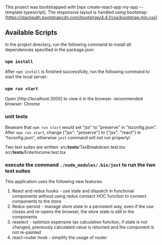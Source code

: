 This project was bootstrapped with [npx create-react-app my-app --template typescript].
The responsive layout is handled using bootstrap: [https://stackpath.bootstrapcdn.com/bootstrap/4.4.1/css/bootstrap.min.css]


## Available Scripts

In the project directory, run the following command to install all dependencies specified in the package.json:

### `npm install`

After `npm install` is finished successfully, run the following command to start the local server:

### `npm run start`

Open [http://localhost:3000] to view it in the browser. recommended browser: Chrome

### unit tests

Beaware that `npm run start` would set "jsx" to "preserve" in "tsconfig.json".
After `npm run start`, change {"jsx": "preserve"} to {"jsx": "react"} in "tsconfig.json", otherwise `jest` command will not run properly!

Two test suites are written:
src/__tests__/TaxBreakdown.test.tsx
src/__tests__/EnterIncome.test.tsx

### execute the command `./node_modules/.bin/jest` to run the two test suites

This application uses the following new features:

1. React and redux hooks - use state and dispatch in functional components without using redux connect HOC function to connect components to the store
2. Redux-persist - manage store state in a persistent way, even if the use closes and re-opens the browser, the store state is still in the components
3. reselect - optimize expensive tax calculation function, if state is not changed, previously calculated value is returned and the component is not re-painted
4. react-router hook - simplify the usage of router